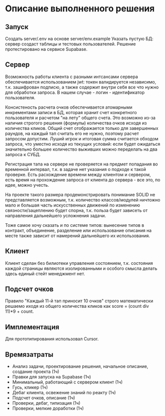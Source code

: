# Описание выполненного решения

## Запуск

Создать server/.env на основе server/env.example
Указать пустую БД: сервер создаст таблицы и тестовых пользователей.
Решение протестировано на сервисе Supabase.

## Сервер

Возможность работы клиента с разными интсансами сервера обеспечивается использованием jwt: токен валидируется независимо, т.к. зашифрован подписю, а также содержит внутри себя все что нужно для обработки запроса. В нашем случае - логин - идентификатор пользователя.

Консистеность расчета очков обеспечивается атомарными инкрементами записи в БД, которая хранит счет конкретного пользователя и расчетом "на лету" общего счета. Это возможно из-за наличия строгого решения (формулы) количества очков исходя из количества кликов.  Общий счет отображается только для завершенных раундов, на каждый тап считать его не нужно, поэтому расчет запросом допустим. Луший игрок и итоговая сумма считается обходом запроса, что уместно исходя из текущих условий: если будет ожидаться значительно большее количество выживших можно переделать на два запроса к СУБД.

Регистрация тапа на сервере не проверяется на предмет попадания во временной интервал, т.к. в задаче нет указания о подходе к  такой проверке. Есть расхождение времени между клиентом и сервером, есть время на прохождение запроса от клиента до сервера - все это, по идее, можно учесть.

На проекте такого размера продемонстрировать понимание SOLID не представляется возможным, т.к. количество классов/модулей ничтожно мало и большая часть искусственных движений по изменению связности/зацеплению будет спорна, т.к. польза будет зависеть от направления дальнейшего усложнения задачи.

Тоже самое хочу сказать и по системе типов: вынесение типов в контракт, объединение, разделение или использование описания на месте также зависит от намерений дальнейшего их использования.

## Клиент

Клиент сделан без билиотеки управления состоянием, т.к. состояния каждой страницы являются изолированными и особого смысла делать здесь единый стейт менеджмент нет.

## Подсчет очков

Правило "Каждый 11-й тап приносит 10 очков" строго математически решаемо иходя из общего количества кликов как score = (count div 11)*9 + count. 

## Имплементация

Для прототипирования использовал Cursor.

## Времязатраты
- Анализ задачи, проектирование решения, начальное описание, создание проекта (1ч)
- Правки для запуска на Supabase (1ч)
- Минимальный, работающий с сервером клиент (1ч)
- Гусь, кликер (1ч)
- Дебаг клиента, освежение знаний по реакту (1ч)
- Подсчет очков, описание (1ч)
- Проверки, дебаг, типизация (1ч)
- Проверки, мелкие доработки (1ч)